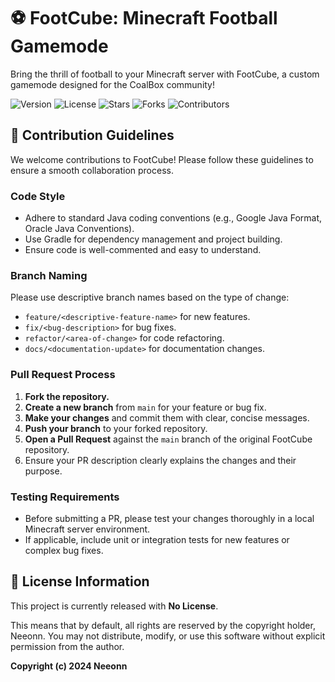 # ⚽ FootCube: Minecraft Football Gamemode

Bring the thrill of football to your Minecraft server with FootCube, a custom gamemode designed for the CoalBox community!

![Version](https://img.shields.io/badge/version-1.0.0-blue) ![License](https://img.shields.io/badge/license-None-lightgrey) ![Stars](https://img.shields.io/github/stars/Neeonn/FootCube?style=social) ![Forks](https://img.shields.io/github/forks/Neeonn/FootCube?style=social) ![Contributors](https://img.shields.io/badge/contributors-1-brightgreen)

## 🤝 Contribution Guidelines

We welcome contributions to FootCube! Please follow these guidelines to ensure a smooth collaboration process.

### Code Style

*   Adhere to standard Java coding conventions (e.g., Google Java Format, Oracle Java Conventions).
*   Use Gradle for dependency management and project building.
*   Ensure code is well-commented and easy to understand.

### Branch Naming

Please use descriptive branch names based on the type of change:

*   `feature/<descriptive-feature-name>` for new features.
*   `fix/<bug-description>` for bug fixes.
*   `refactor/<area-of-change>` for code refactoring.
*   `docs/<documentation-update>` for documentation changes.

### Pull Request Process

1.  **Fork the repository.**
2.  **Create a new branch** from `main` for your feature or bug fix.
3.  **Make your changes** and commit them with clear, concise messages.
4.  **Push your branch** to your forked repository.
5.  **Open a Pull Request** against the `main` branch of the original FootCube repository.
6.  Ensure your PR description clearly explains the changes and their purpose.

### Testing Requirements

*   Before submitting a PR, please test your changes thoroughly in a local Minecraft server environment.
*   If applicable, include unit or integration tests for new features or complex bug fixes.


## 📝 License Information

This project is currently released with **No License**.

This means that by default, all rights are reserved by the copyright holder, Neeonn. You may not distribute, modify, or use this software without explicit permission from the author.

**Copyright (c) 2024 Neeonn**